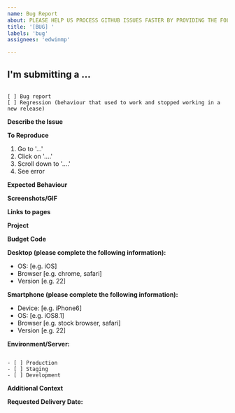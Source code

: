 ```yaml
---
name: Bug Report
about: PLEASE HELP US PROCESS GITHUB ISSUES FASTER BY PROVIDING THE FOLLOWING INFORMATION.
title: '[BUG] '
labels: 'bug'
assignees: 'edwinmp'

---
```

<!--
BEFORE SAVING YOUR TICKET

    1. Remove any sections you haven't filled in or you feel aren't applicable to your ticket. This will leave a clean ticket on saving.
    2. Make sure that no placeholder text remains. You can confirm this by previewing your ticket.
    3. See instructions on what to do AFTER saving your ticket at the bottom of this template.
-->

## I'm submitting a ...
<!-- Check one of the following options with "x" and add the appropriate label to the issue as well -->
<pre><code>
[ ] Bug report <!-- Please search this repo for a similar issue or PR before submitting -->
[ ] Regression (behaviour that used to work and stopped working in a new release)
</code></pre>

**Describe the Issue**
<!-- A clear and concise description of what the issue is. -->

**To Reproduce**
<!-- Replace the content below with the steps to reproduce the behaviour. -->
1. Go to '...'
2. Click on '....'
3. Scroll down to '....'
4. See error

**Expected Behaviour**
<!-- A clear and concise description of what you expected to happen -->

**Screenshots/GIF**
<!-- If applicable, add screenshots or a GIF to help explain your problem. -->

**Links to pages**
<!-- Include links to affected pages -->

**Project**
<!-- Which project is this bug connected to? e.g. GHA -->

**Budget Code**
<!-- Include the budget code this work should be charged to. -->

**Desktop (please complete the following information):**
 - OS: [e.g. iOS]
 - Browser [e.g. chrome, safari]
 - Version [e.g. 22]

**Smartphone (please complete the following information):**
 - Device: [e.g. iPhone6]
 - OS: [e.g. iOS8.1]
 - Browser [e.g. stock browser, safari]
 - Version [e.g. 22]

**Environment/Server:**
<pre><code>
- [ ] Production
- [ ] Staging
- [ ] Development
</code></pre>
<!-- If possible, check whether this is still an issue on the test server first -->

**Additional Context**
<!-- Add any other context about the problem here. -->

**Requested Delivery Date:**
<!-- dd/MMM/YYYY
This gives us a better sense of the urgency of the issue compared to labels 
If possible, We'll respond with the expected delivery date
-->

<!--
AFTER SAVING YOUR TICKET

    1. Add any labels that you think fit your ticket e.g. enhancement, bug, high priority e.t.c. Some of these will be added by default.
    2. Add your ticket to a GitHub project (I suggest the Dev Sprint). Without this, your ticket won't appear in our immediate planning and may get lost in the repo.
    3. If already discussed, assign the ticket to the responsible person. Otherwise, assign it to Edwin or Kate.
-->

